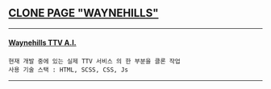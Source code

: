 ## <a href="https://ohellojjo.github.io/waynehills_clone/" alt="clone_Waynehills TTV A.I.">CLONE PAGE "WAYNEHILLS"</a><br>
---

#### <a href="http://ttv.waynehills.co/" alt="Waynehills TTV A.I."> Waynehills TTV A.I.</a><br>
```
현재 개발 중에 있는 실제 TTV 서비스 의 한 부분을 클론 작업
사용 기술 스택 : HTML, SCSS, CSS, Js
``` 
--- 
